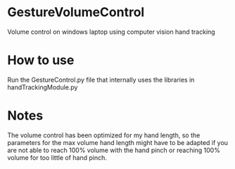 # GestureVolumeControl
Volume control on windows laptop using computer vision hand tracking
# How to use
Run the GestureControl.py file that internally uses the libraries in handTrackingModule.py 
# Notes
The volume control has been optimized for my hand length, so the parameters for the max volume hand length might have to be adapted if you are not able to reach 100% volume with the hand pinch or reaching 100% volume for too little of hand pinch.
